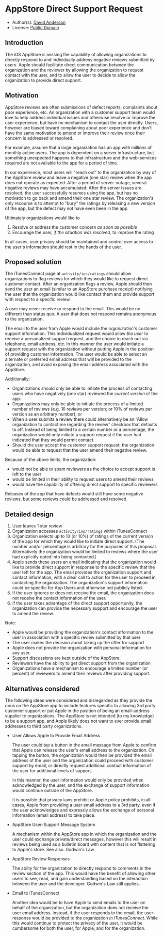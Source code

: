 # AppStore Direct Support Request

* Author(s): [David Anderson](https://github.com/daveanderson)
* License: [Public Domain](https://creativecommons.org/publicdomain/zero/1.0/)

## Introduction

The iOS AppStore is missing the capability of allowing organizations to directly respond to and individually address negative reviews submitted by users. Apple should facilitate direct communication between the organization and the reviewer by allowing the organization to request contact with the user, and to allow the user to decide to allow the organization to provide direct support.

## Motivation

AppStore reviews are often submissions of defect reports, complaints about poor experience, etc. An organization with a customer support team would love to help address individual issues and otherwise resolve or improve the user experience, but have no mechanism to contact the user directly. Users, however are biased toward complaining about poor experience and don't have the same motivation to amend or improve their review once their concern is addressed or resolved.

For example, assume that a large organization has an app with millions of monthly active users. The app is dependent on a server infrastructure, but something unexpected happens to that infrastructure and the web-services required are not available to the app for a period of time.

In our experience, most users will "reach out" to the organization by way of the AppStore review and leave a negative (one star) review when the app does not operate as expected. After a period of server-outage, several negative reviews may have accumulated. After the server issues are resolved, the user successfully resumes using the app, but has no motivation to go back and amend their one star review. The organization's only recourse is to attempt to "bury" the ratings by releasing a new version of the app, but the defect may not have even been in the app.

Ultimately organizations would like to

1. Resolve or address the customer concern _as soon as possible_
2. Encourage the user, _if the situation was resolved_, to improve the rating

In all cases, user privacy should be maintained and control over access to the user's information should rest in the hands of the user.

## Proposed solution

The iTunesConnect page at `activity/ios/ratings` should allow organizations to flag reviews for which they would like to request direct customer contact. After an organization flags a review, Apple should then send the user an email (similar to an AppStore purchase receipt) notifying the user that the organization would like contact them and provide support with respect to a specific review.

A user may never receive or respond to the email. This would be no different than status quo. A user that does not respond remains anonymous to the organization.

The email to the user from Apple would include the *organization's* customer support information. This individualized request would allow _the user_ to receive a personalized support request, and the choice to reach out via telephone, email address, etc. In this manner the user would initiate a support request with the organization without putting Apple in the position of providing customer information. The user would be able to select an alternate or preferred email address that will be provided to the organization, and avoid exposing the email address associated with the AppStore.

Additionally:

* Organizations should only be able to initiate the process of contacting users who have negatively (one star) reviewed the *current version* of the app.
* Organizations may only be able to initiate the process of a limited number of reviews (e.g. 10 reviews per version; or 10% of reviews per version as an arbitrary number); or
* When a user submits a review there could alternatively be an “Allow organization to contact me regarding the review” checkbox that defaults to off. Instead of being limited to a certain number or a percentage, the organization would only initiate a support request if the user had indicated that they would permit contact.
* Should the user accept the customer support request, the organization would be able to request that the user amend their negative review.

Because of the above limits, the organization:

* would not be able to spam reviewers as the choice to accept support is left to the user
* would be limited in their ability to request users to amend their reviews
* would have the capability of offering direct support to specific reviewers

Releases of the app that have defects would still have some negative reviews, but some reviews could be addressed and resolved.

## Detailed design

1. User leaves 1 star review
2. Organization accesses `activity/ios/ratings` within iTunesConnect
3. Organization selects up to 10 (or 10%) of ratings of the current version of the app for which they would like to initiate direct support. (The number and/or percentage is arbitrary for the purposes of this proposal. Alternatively the organization would be limited to reviews where the user had explicitly opted into being contacted.)
4. Apple sends these users an email indicating that the organization would like to provide direct support in response to the specific review that the user left for the app. The email provides the organization support and contact information, with a clear call to action for the user to proceed in contacting the organization. The organization's support information could be specific for App Users and otherwise not publicly listed.
5. If the user ignores or does not receive the email, the organization does not receive the contact information of the user.
6. If the user takes advantage of the direct support opportunity, the organization can provide the necessary support and encourage the user to amend the review.


Note:

* Apple would be providing the organization's contact information to the user in association with a specific review submitted by that user
* The user makes the decision about taking up the offer for support
* Apple does not provide the organization with personal information for any user.
* Support discussions are kept outside of the AppStore.
* Reviewers have the ability to get direct support from the organization
* Organizations have a mechanism to encourage a limited number (or percent) of reviewers to amend their reviews after providing support.

## Alternatives considered

The following ideas were considered and disregarded as they provide the onus on the AppStore app to include features specific to allowing 3rd party customer support or put Apple in the position of being an email-address supplier to organizations. The AppStore is not intended (to my knowledge) to be a support app, and Apple likely does not want to ever provide email addresses to third party organizations.

* User Allows Apple to Provide Email Address

  The user could tap a button in the email message from Apple to confirm that Apple can release the user's email address to the organization. On tapping the button, the organization would then be provided the email address of the user and the organization could proceed with customer support by email, or directly request additional contact information of the user for additional levels of support.

  In this manner, the user information would only be provided when acknowledged by the user, and the exchange of support information would continue outside of the AppStore.

  It is possible that privacy laws prohibit or Apple policy prohibits, in all cases, Apple from providing a user email address to a 3rd party, even if the user acknowledges and expressly allows the exchange of personal information (email address) to take place.

* AppStore User-Support Message System

  A mechanism within the AppStore app in which the organization and the user could exchange private/direct messages, however this will result in reviews being used as a bulletin board with content that is not flattering to Apple's store. See also: Godwin's Law

* AppStore Review Responses

  The abilty for the organization to directly respond to comments in the review section of the app. This would have the benefit of allowing other users to see, read, and gain understanding based on the interaction between the user and the developer. Godwin's Law still applies.

* Email to iTunesConnect

  Another idea would be to have Apple to send emails to the user on behalf of the organization, but the organization does not receive the user email address. Instead, if the user responds to the email, the user-response would be provided to the organization _in iTunesConnect_. While this would continue to protect the privacy of the user, it would be cumbersome for both the user, for Apple, and for the organization.
